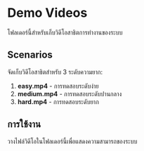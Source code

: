 # Demo Videos

โฟลเดอร์นี้สำหรับเก็บวิดีโอสาธิตการทำงานของระบบ

## Scenarios

จัดเก็บวิดีโอสาธิตสำหรับ 3 ระดับความยาก:

1. **easy.mp4** - การทดสอบระดับง่าย
2. **medium.mp4** - การทดสอบระดับปานกลาง
3. **hard.mp4** - การทดสอบระดับยาก

## การใช้งาน

วางไฟล์วิดีโอในโฟลเดอร์นี้เพื่อแสดงความสามารถของระบบ
